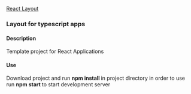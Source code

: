 <a href="http://amaury-vasquez.github.io/React-Layout" target="_blank" > React Layout </a>

<h3> Layout for typescript apps </h3>
<h4> Description </h4>
<p> Template project for React Applications
</p>
<h4> Use </h4>
<p> Download project and run <strong> npm install </strong> in project directory in order to use<br>  
run <strong> npm start </strong> to start development server <br/>

</p>
